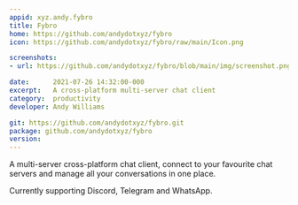 ```yaml
---
appid: xyz.andy.fybro
title: Fybro
home: https://github.com/andydotxyz/fybro
icon: https://github.com/andydotxyz/fybro/raw/main/Icon.png

screenshots:
- url: https://github.com/andydotxyz/fybro/blob/main/img/screenshot.png?raw=true

date:      2021-07-26 14:32:00-000
excerpt:   A cross-platform multi-server chat client
category:  productivity
developer: Andy Williams

git: https://github.com/andydotxyz/fybro.git
package: github.com/andydotxyz/fybro
version: 
---
```


A multi-server cross-platform chat client, connect to your favourite chat servers and manage all your conversations in one place.

Currently supporting Discord, Telegram and WhatsApp.
